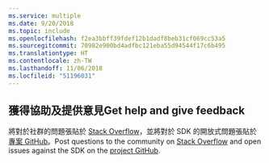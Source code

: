 ```yaml
---
ms.service: multiple
ms.date: 9/20/2018
ms.topic: include
ms.openlocfilehash: f2ea3bbff39fdef12b1dadf8beb31cf069cc53a5
ms.sourcegitcommit: 70982e900bd4adfbc121eba55d94544f17c6b495
ms.translationtype: HT
ms.contentlocale: zh-TW
ms.lasthandoff: 11/06/2018
ms.locfileid: "51196031"
---
```

## <a name="get-help-and-give-feedback"></a><span data-ttu-id="f706f-101">獲得協助及提供意見</span><span class="sxs-lookup"><span data-stu-id="f706f-101">Get help and give feedback</span></span>

<span data-ttu-id="f706f-102">將對於社群的問題張貼於 [Stack Overflow](http://stackoverflow.com/questions/tagged/azure-sdk-.net)，並將對於 SDK 的開放式問題張貼於[專案 GitHub](https://github.com/Azure/azure-sdk-for-net)。</span><span class="sxs-lookup"><span data-stu-id="f706f-102">Post questions to the community on [Stack Overflow](http://stackoverflow.com/questions/tagged/azure-sdk-.net) and open issues against the SDK on the [project GitHub](https://github.com/Azure/azure-sdk-for-net).</span></span>